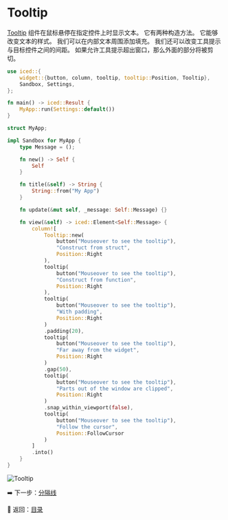 # Tooltip

[Tooltip](https://docs.rs/iced/0.12.1/iced/widget/tooltip/struct.Tooltip.html) 组件在鼠标悬停在指定控件上时显示文本。
它有两种构造方法。
它能够改变文本的样式。
我们可以在内部文本周围添加填充。
我们还可以改变工具提示与目标控件之间的间距。
如果允许工具提示超出窗口，那么外面的部分将被剪切。

```rust
use iced::{
    widget::{button, column, tooltip, tooltip::Position, Tooltip},
    Sandbox, Settings,
};

fn main() -> iced::Result {
    MyApp::run(Settings::default())
}

struct MyApp;

impl Sandbox for MyApp {
    type Message = ();

    fn new() -> Self {
        Self
    }

    fn title(&self) -> String {
        String::from("My App")
    }

    fn update(&mut self, _message: Self::Message) {}

    fn view(&self) -> iced::Element<Self::Message> {
        column![
            Tooltip::new(
                button("Mouseover to see the tooltip"),
                "Construct from struct",
                Position::Right
            ),
            tooltip(
                button("Mouseover to see the tooltip"),
                "Construct from function",
                Position::Right
            ),
            tooltip(
                button("Mouseover to see the tooltip"),
                "With padding",
                Position::Right
            )
            .padding(20),
            tooltip(
                button("Mouseover to see the tooltip"),
                "Far away from the widget",
                Position::Right
            )
            .gap(50),
            tooltip(
                button("Mouseover to see the tooltip"),
                "Parts out of the window are clipped",
                Position::Right
            )
            .snap_within_viewport(false),
            tooltip(
                button("Mouseover to see the tooltip"),
                "Follow the cursor",
                Position::FollowCursor
            )
        ]
        .into()
    }
}
```

![Tooltip](./pic/tooltip.png)

:arrow_right: 下一步：[分隔线](./rule.md)

:blue_book: 返回：[目录](./../README.md)
